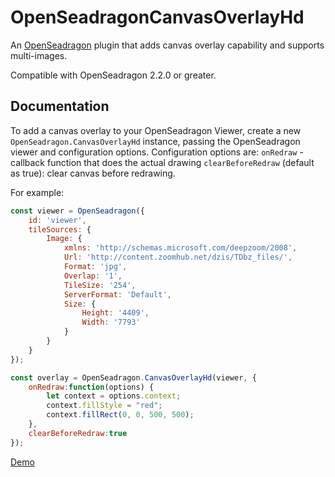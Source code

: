 # OpenSeadragonCanvasOverlayHd

An [OpenSeadragon](http://openseadragon.github.io) plugin that adds canvas overlay capability and supports multi-images.

Compatible with OpenSeadragon 2.2.0 or greater.

## Documentation

To add a canvas overlay to your OpenSeadragon Viewer, create a new `OpenSeadragon.CanvasOverlayHd` instance, passing the OpenSeadragon viewer and configuration options. 
Configuration options are:
`onRedraw` - callback function that does the actual drawing
`clearBeforeRedraw` (default as true): clear canvas before redrawing. 

For example:

```javascript
const viewer = OpenSeadragon({
    id: 'viewer',
    tileSources: {
        Image: {
            xmlns: 'http://schemas.microsoft.com/deepzoom/2008',
            Url: 'http://content.zoomhub.net/dzis/TDbz_files/',
            Format: 'jpg',
            Overlap: '1',
            TileSize: '254',
            ServerFormat: 'Default',
            Size: {
                Height: '4409',
                Width: '7793'
            }
        }
    }
});

const overlay = OpenSeadragon.CanvasOverlayHd(viewer, {
    onRedraw:function(options) {
      	let context = options.context;
        context.fillStyle = "red";
        context.fillRect(0, 0, 500, 500);            
    },
    clearBeforeRedraw:true
});
 ```  

[Demo](http://joshua-gould.github.io/OpenSeadragonCanvasOverlayHd/demo/)

